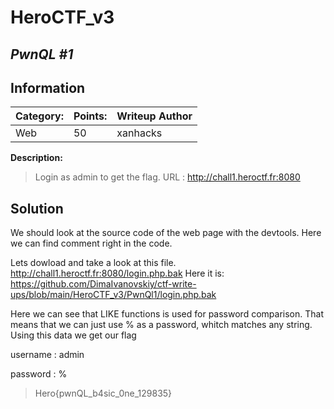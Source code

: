 # __HeroCTF_v3__ 
## _PwnQL #1_

## Information

**Category:** | **Points:** | **Writeup Author**
--- | --- | ---
Web | 50 | xanhacks

**Description:** 

> Login as admin to get the flag.
URL : http://chall1.heroctf.fr:8080

## Solution
We should look at the source code of the web page with the devtools. Here we can find comment right in the code. <!-- Hello dev, do not forget to remove login.php.bak before committing your code. -->

Lets dowload and take a look at this file. http://chall1.heroctf.fr:8080/login.php.bak
Here it is: https://github.com/DimaIvanovskiy/ctf-write-ups/blob/main/HeroCTF_v3/PwnQl1/login.php.bak

Here we can see that LIKE functions is used for password comparison. That means that we can just use % as a password, whitch matches any string.
Using this data we get our flag

username : admin

password : %


> Hero{pwnQL_b4sic_0ne_129835}
